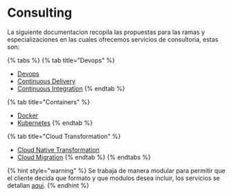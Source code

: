 # Consulting

La siguiente documentacion  recopila las propuestas para las ramas y especializaciones  en las cuales ofrecemos servicios de consultoria, estas son:



{% tabs %}
{% tab title="Devops" %}
* [Devops](devops/devops/)
* [Continuous Delivery](continuous-delivery/)
* [Continuous Integration](continuous-integration/)
{% endtab %}

{% tab title="Containers" %}
* [Docker](containers/docker/)
* [Kubernetes](containers/kubernetes.md)
{% endtab %}

{% tab title="Cloud Transformation" %}
* [Cloud Native Transformation](cloud-transformation/cloud-native-transformation.md)
* [Cloud Migration](cloud-transformation/cloud-migration.md)
{% endtab %}
{% endtabs %}

{% hint style="warning" %}
Se trabaja de manera modular para permitir que el cliente decida que formato y que modulos desea incluir,  los servicios se detallan [aqui](info/descripcion-de-modulos-y-paquetes.md).
{% endhint %}



